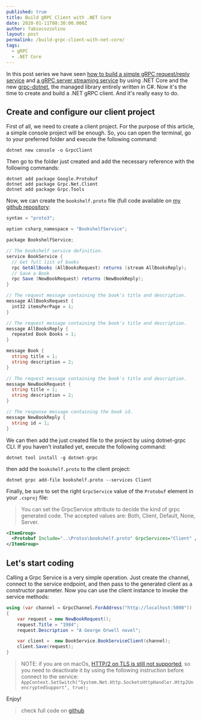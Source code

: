 ```yaml
---
published: true
title: Build gRPC Client with .NET Core
date: 2020-01-11T08:30:00.000Z
author: fabiocozzolino
layout: post
permalink: /build-grpc-client-with-net-core/
tags:
  - gRPC
  - .NET Core
---
```

In this post series we have seen [how to build a simple gRPC request/reply service](/request-reply-with-grpc-net) and [a gRPC server streaming service](/server-streaming-with-net-core-grpc/) by using .NET Core and the new [grpc-dotnet](https://github.com/grpc/grpc-dotnet), the managed library entirely written in C#. Now it's the time to create and build a .NET gRPC client. And it's really easy to do.

## Create and configure our client project
First of all, we need to create a client project.  For the purpose of this article, a simple console project will be enough. So, you can open the terminal, go to your preferred folder and execute the following command:
```
dotnet new console -o GrpcClient
```

Then go to the folder just created and add the necessary reference with the following commands:
```
dotnet add package Google.Protobuf
dotnet add package Grpc.Net.Client
dotnet add package Grpc.Tools
```

Now, we can create the `bookshelf.proto` file (full code available on [my github repository](https://github.com/fabiocozzolino/samples/tree/master/BookshelfService):
``` csharp
syntax = "proto3";

option csharp_namespace = "BookshelfService";

package BookshelfService;

// The bookshelf service definition.
service BookService {
  // Get full list of books
  rpc GetAllBooks (AllBooksRequest) returns (stream AllBooksReply);
  // Save a Book
  rpc Save (NewBookRequest) returns (NewBookReply);
}

// The request message containing the book's title and description.
message AllBooksRequest {
  int32 itemsPerPage = 1;
}

// The request message containing the book's title and description.
message AllBooksReply {
  repeated Book Books = 1;
}

message Book {
  string title = 1;
  string description = 2;
}

// The request message containing the book's title and description.
message NewBookRequest {
  string title = 1;
  string description = 2;
}

// The response message containing the book id.
message NewBookReply {
  string id = 1;
}
```

We can then add the just created file to the project by using dotnet-grpc CLI. If you haven't installed yet, execute the following command:
```
dotnet tool install -g dotnet-grpc
```

then add the `bookshelf.proto` to the client project:
```
dotnet grpc add-file bookshelf.proto --services Client
```

Finally, be sure to set the right `GrpcService` value of the `Protobuf` element in your `.csproj` file:
> You can set the GrpcService attribute to decide the kind of grpc generated code. The accepted values are: Both, Client, Default, None, Server. 

``` xml
<ItemGroup>
  <Protobuf Include="..\Protos\bookshelf.proto" GrpcServices="Client" />
</ItemGroup>
```

## Let's start coding
Calling a Grpc Service is a very simple operation. Just create the channel, connect to the service endpoint, and then pass to the generated client as a constructor parameter. Now you can use the client instance to invoke the service methods:
``` csharp
using (var channel = GrpcChannel.ForAddress("http://localhost:5000"))
{
    var request = new NewBookRequest();
    request.Title = "1984";
    request.Description = "A George Orwell novel";

    var client =  new BookService.BookServiceClient(channel);
    client.Save(request);
}
```

> NOTE: if you are on macOs, [HTTP/2 on TLS is still not supported](/HTTP2-over-TLS-is-not-supported-on-macOS/), so you need to deactivate it by using the following instruction before connect to the service: `AppContext.SetSwitch("System.Net.Http.SocketsHttpHandler.Http2UnencryptedSupport", true);`

Enjoy!

> check full code on [github](https://github.com/fabiocozzolino/samples/tree/master/BookshelfService)
